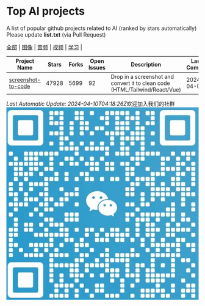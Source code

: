 # Top AI projects
A list of popular github projects related to AI (ranked by stars automatically)
Please update **list.txt** (via Pull Request)

<a href="./README.md">全部</a> |   <a href="./READMEpicture.md">图像</a> |   <a href="./READMEaudio.md">音频</a> | <a href="./READMEvideo.md">视频</a> | <a href="./READMElearn.md">学习</a> | 

| Project Name | Stars | Forks | Open Issues | Description | Last Commit |
| ------------ | ----- | ----- | ----------- | ----------- | ----------- |
| [screenshot-to-code](https://github.com/abi/screenshot-to-code) | 47928 | 5699 | 92 | Drop in a screenshot and convert it to clean code (HTML/Tailwind/React/Vue) | 2024-04-05 |

*Last Automatic Update: 2024-04-10T04:18:26Z*欢迎加入我们的社群 ![](https://raw.githubusercontent.com/mouuii/picture/master/weichat.jpg) 